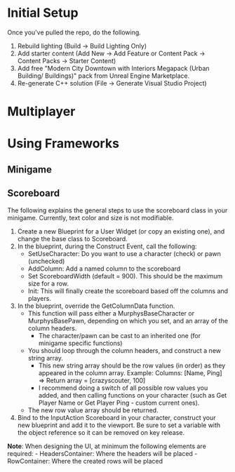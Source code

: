 # Initial Setup

Once you've pulled the repo, do the following.
1) Rebuild lighting (Build -> Build Lighting Only)
2) Add starter content (Add New -> Add Feature or Content Pack -> Content Packs -> Starter Content)
3) Add free "Modern City Downtown with Interiors Megapack (Urban Building/ Buildings)" pack from Unreal Engine Marketplace. 
4) Re-generate C++ solution (File -> Generate Visual Studio Project)


# Multiplayer

# Using Frameworks

## Minigame
## Scoreboard


The following explains the general steps to use the scoreboard class in your minigame. Currently, text color and size is not modifiable.


1) Create a new Blueprint for a User Widget (or copy an existing one), and change the base class to Scoreboard.
2) In the blueprint, during the Construct Event, call the following:
    - SetUseCharacter: Do you want to use a character (check) or pawn (unchecked)
    - AddColumn: Add a named column to the scoreboard 
    - Set ScoreboardWidth (default = 900). This should be the maximum size for a row.
    - Init: This will finally create the scoreboard based off the columns and players.
3) In the blueprint, override the GetColumnData function.
    - This function will pass either a MurphysBaseCharacter or MurphysBasePawn, depending on which you set, and an array of the column headers.
      - The character/pawn can be cast to an inherited one (for minigame specific functions)
    - You should loop through the column headers, and construct a new string array.
      - This new string array should be the row values (in order) as they appeared in the column array. Example: Columns: [Name, Ping] => Return array = [crazyscouter, 100]
      - I recommend doing a switch of all possible row values you added, and then calling functions on your character (such as Get Player Name or Get Player Ping - custom current ones).
    - The new row value array should be returned. 
4) Bind to the InputAction Scoreboard in your character, construct your new blueprint and add it to the viewport. Be sure to set a variable with the object reference so it can be removed on key release.     

**Note**: When designing the UI, at minimum the following elements are required:
    - HeadersContainer<Horizontal Box>: Where the headers will be placed
    - RowContainer<Scroll Box>: Where the created rows will be placed